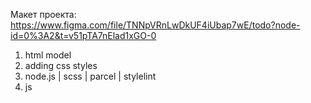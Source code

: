 Макет проекта: https://www.figma.com/file/TNNpVRnLwDkUF4iUbap7wE/todo?node-id=0%3A2&t=v51pTA7nElad1xGO-0

1. html model
2. adding css styles
3. node.js | scss | parcel | stylelint
4. js